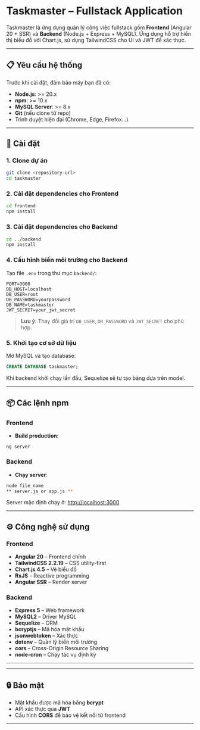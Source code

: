 # Taskmaster – Fullstack Application

Taskmaster là ứng dụng quản lý công việc fullstack gồm **Frontend** (Angular 20 + SSR) và **Backend** (Node.js + Express + MySQL). Ứng dụng hỗ trợ hiển thị biểu đồ với Chart.js, sử dụng TailwindCSS cho UI và JWT để xác thực.

---

## 📋 Yêu cầu hệ thống

Trước khi cài đặt, đảm bảo máy bạn đã có:

* **Node.js**: >= 20.x
* **npm**: >= 10.x
* **MySQL Server**: >= 8.x
* **Git** (nếu clone từ repo)
* Trình duyệt hiện đại (Chrome, Edge, Firefox...)

---

## 🚀 Cài đặt

### 1. Clone dự án

```bash
git clone <repository-url>
cd taskmaster
```

### 2. Cài đặt dependencies cho Frontend

```bash
cd frontend
npm install
```

### 3. Cài đặt dependencies cho Backend

```bash
cd ../backend
npm install
```

### 4. Cấu hình biến môi trường cho Backend

Tạo file `.env` trong thư mục `backend/`:

```env
PORT=3000
DB_HOST=localhost
DB_USER=root
DB_PASSWORD=yourpassword
DB_NAME=taskmaster
JWT_SECRET=your_jwt_secret
```

> **Lưu ý**: Thay đổi giá trị `DB_USER`, `DB_PASSWORD` và `JWT_SECRET` cho phù hợp.

### 5. Khởi tạo cơ sở dữ liệu

Mở MySQL và tạo database:

```sql
CREATE DATABASE taskmaster;
```

Khi backend khởi chạy lần đầu, Sequelize sẽ tự tạo bảng dựa trên model.

---

## 📦 Các lệnh npm

### Frontend

* **Build production**:
```bask
ng server
```

### Backend

* **Chạy server**:

```bash
node file_name 
** server.js or app.js ** 
```

Server mặc định chạy ở: [http://localhost:3000](http://localhost:3000)

---

## ⚙️ Công nghệ sử dụng

### Frontend

* **Angular 20** – Frontend chính
* **TailwindCSS 2.2.19** – CSS utility-first
* **Chart.js 4.5** – Vẽ biểu đồ
* **RxJS** – Reactive programming
* **Angular SSR** – Render server

### Backend

* **Express 5** – Web framework
* **MySQL2** – Driver MySQL
* **Sequelize** – ORM
* **bcryptjs** – Mã hóa mật khẩu
* **jsonwebtoken** – Xác thực
* **dotenv** – Quản lý biến môi trường
* **cors** – Cross-Origin Resource Sharing
* **node-cron** – Chạy tác vụ định kỳ

---

---

## 🔒 Bảo mật

* Mật khẩu được mã hóa bằng **bcrypt**
* API xác thực qua **JWT**
* Cấu hình **CORS** để bảo vệ kết nối từ frontend

---
